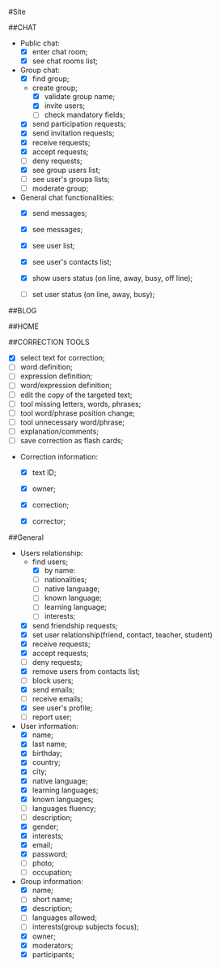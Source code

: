 #Site

##CHAT

* Public chat:
    - [x] enter chat room;
    - [x] see chat rooms list;

* Group chat:
	- [x] find group;
	- create group;
		- [x] validate group name;
		- [x] invite users;
		- [ ] check mandatory fields;
	- [x] send participation requests;
	- [x] send invitation requests;
	- [x] receive requests;
	- [x] accept requests;
	- [ ] deny requests;
	- [x] see group users list;
	- [ ] see user's groups lists;
	- [ ] moderate group;

* General chat functionalities:
	- [x] send messages;
	- [x] see messages;
	- [x] see user list;
    - [x] see user's contacts list;
    - [x] show users status (on line, away, busy, off line);
    - [ ] set user status  (on line, away, busy);


##BLOG

##HOME

##CORRECTION TOOLS
- [x] select text for correction;
- [ ] word definition;
- [ ] expression definition;
- [ ] word/expression definition;
- [ ] edit the copy of the targeted text;
- [ ] tool missing letters, words, phrases;
- [ ] tool word/phrase position change;
- [ ] tool unnecessary word/phrase;
- [ ] explanation/comments;
- [ ] save correction as flash cards;

* Correction information:
	- [x] text ID;
	- [x] owner;
	- [x] correction;
	- [x] corrector;


##General
* Users relationship:
	- find users;
		- [x] by name:
		- [ ] nationalities;
		- [ ] native language;
		- [ ] known language;
		- [ ] learning language;
		- [ ] interests;
	- [x] send friendship requests;
	- [x] set user relationship(friend, contact, teacher, student)
	- [x] receive requests;
	- [x] accept requests;
	- [ ] deny requests;
	- [x] remove users from contacts list;
	- [ ] block users;
	- [x] send emails;
	- [ ] receive emails;
	- [x] see user's profile;
	- [ ] report user;

* User information:
	- [x] name;
	- [x] last name;
	- [x] birthday;
	- [x] country;
	- [x] city;
	- [x] native language;
	- [x] learning languages;
	- [x] known languages;
	- [ ] languages fluency;
	- [ ] description;
	- [x] gender;
	- [x] interests;
	- [x] email;
	- [x] password;
	- [ ] photo;
	- [ ] occupation;

* Group information:
	- [x] name;
	- [ ] short name;
	- [x] description;
	- [ ] languages allowed;
	- [ ] interests(group subjects focus);
	- [x] owner;
	- [x] moderators;
	- [x] participants;